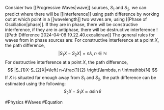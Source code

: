 Consider two [[Progressive Waves|wave]] sources, $S_{1}$ and $S_{2}$, we can predict where there will be [[interference]] using path difference by working out at which point in a [[wavelength]] two waves are, using [[Phase of Oscillation|phase]]. If they are in phase, there will be constructive interference, if they are in antiphase, there will be destructive interference
![[Path Difference 2024-04-08 19.22.40.excalidraw]]
The general rules for waves from in phase sources are:
For constructive interference at a point $X$, the path difference, 
$$
|S_{1}X-S_{2}X|=n\lambda, n\in\mathbb{N}
$$
For destructive interference at a point $X$, the path difference,
$$
|S_{1}X-S_{2}X|=\left( n+\frac{1}{2} \right)\lambda, n \in\mathbb{N}
$$
If $X$ is situated far enough away from $S_{1}$ and $S_{2}$, the path difference can be estimated using the following:
$$
S_{2}X-S_{1}X\approx a\sin\theta
$$

#Physics #Waves #Equation